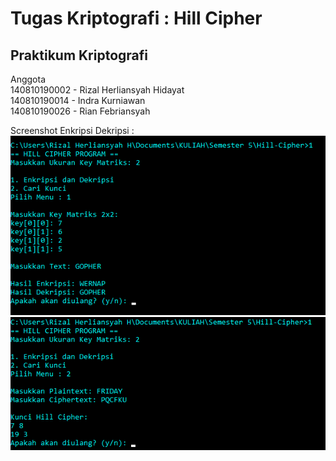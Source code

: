 # Tugas Kriptografi : Hill Cipher

## Praktikum Kriptografi

Anggota  
140810190002 - Rizal Herliansyah Hidayat  
140810190014 - Indra Kurniawan  
140810190026 - Rian Febriansyah
  
 Screenshot Enkripsi Dekripsi :  
 ![Enkripsi_Dekripsi](Enkripsi_Dekripsi.png "Enkirpsi Dekripsi Hill Cipher")
 ![Cari Kunci](CariKunci.png "Cari Kunci Hill Cipher")
